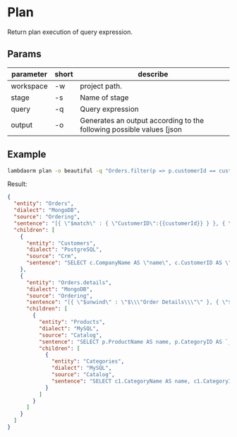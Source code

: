 # Plan

Return plan execution of query expression.

## Params

| parameter	| short | describe 																																									|
|-----------|-------|-------------------------------------------------------------------------------------------|
|workspace	| -w 		| project path.																																							|
|stage			| -s 		| Name of stage																																							|
|query			| -q 		| Query expression																																					|
|output			| -o 		| Generates an output according to the following possible values [json|beautiful|light|yaml]|

## Example

```sh
lambdaorm plan -o beautiful -q "Orders.filter(p => p.customerId == customerId).include(p => [p.customer.map(p => p.name), p.details.include(p => p.product.include(p => p.category.map(p => p.name)).map(p => p.name)).map(p => [p.quantity, p.unitPrice])]).page(1,2)"
```

Result:

```json
{
  "entity": "Orders",
  "dialect": "MongoDB",
  "source": "Ordering",
  "sentence": "[{ \"$match\" : { \"CustomerID\":{{customerId}} } }, { \"$project\" :{ \"_id\": 0 , \"id\":\"$_id\", \"customerId\":\"$CustomerID\", \"employeeId\":\"$EmployeeID\", \"orderDate\":\"$OrderDate\", \"requiredDate\":\"$RequiredDate\", \"shippedDate\":\"$ShippedDate\", \"shipViaId\":\"$ShipVia\", \"freight\":\"$Freight\", \"name\":\"$ShipName\", \"address\":\"$ShipAddress\", \"city\":\"$ShipCity\", \"region\":\"$ShipRegion\", \"postalCode\":\"$ShipPostalCode\", \"country\":\"$ShipCountry\", \"__customerId\":\"$CustomerID\", \"__id\":\"$_id\" ,\"details\": { \"$map\":{ \"input\": \"$\\\"Order Details\\\"\", \"in\": { \"quantity\":\"$$this.Quantity\", \"unitPrice\":\"$$this.UnitPrice\", \"__productId\":\"$$this.ProductID\", \"LambdaOrmParentId\":\"$$this.OrderID\" } }} }} , { \"$sort\" :{ \"_id\":1 } } , { \"$skip\" : 0 }, { \"$limit\" : 2 } , { \"$project\": { \"_id\": 0 } }]",
  "children": [
    {
      "entity": "Customers",
      "dialect": "PostgreSQL",
      "source": "Crm",
      "sentence": "SELECT c.CompanyName AS \"name\", c.CustomerID AS \"LambdaOrmParentId\" FROM Customers c  WHERE  c.CustomerID IN ($1) "
    },
    {
      "entity": "Orders.details",
      "dialect": "MongoDB",
      "source": "Ordering",
      "sentence": "[{ \"$unwind\" : \"$\\\"Order Details\\\"\" }, { \"$replaceRoot\": { \"newRoot\": \"$\\\"Order Details\\\"\" } }, { \"$match\" : { \"OrderID\":{ \"$in\" :[{{LambdaOrmParentId}}]} } }, { \"$project\" :{ \"_id\": 0 , \"quantity\":\"$Quantity\", \"unitPrice\":\"$UnitPrice\", \"__productId\":\"$ProductID\", \"LambdaOrmParentId\":\"$OrderID\" }} , { \"$project\": { \"_id\": 0 } }]",
      "children": [
        {
          "entity": "Products",
          "dialect": "MySQL",
          "source": "Catalog",
          "sentence": "SELECT p.ProductName AS name, p.CategoryID AS `__categoryId`, p.ProductID AS LambdaOrmParentId FROM Products p  WHERE  p.ProductID IN (?) ",
          "children": [
            {
              "entity": "Categories",
              "dialect": "MySQL",
              "source": "Catalog",
              "sentence": "SELECT c1.CategoryName AS name, c1.CategoryID AS LambdaOrmParentId FROM Categories c1  WHERE  c1.CategoryID IN (?) "
            }
          ]
        }
      ]
    }
  ]
}
```
